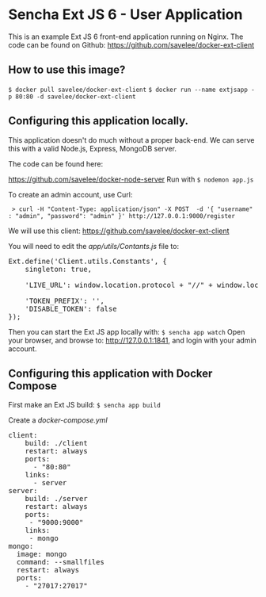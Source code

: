 # Sencha Ext JS 6 - User Application

This is an example Ext JS 6 front-end application running on Nginx.
The code can be found on Github: https://github.com/savelee/docker-ext-client

## How to use this image?

`$ docker pull savelee/docker-ext-client`
`$ docker run --name extjsapp -p 80:80 -d savelee/docker-ext-client`

## Configuring this application locally.

This application doesn't do much without a proper back-end.
We can serve this with a valid Node.js, Express, MongoDB server.

The code can be found here:

https://github.com/savelee/docker-node-server
Run with `$ nodemon app.js`

To create an admin account, use Curl:

` > curl -H "Content-Type: application/json" -X POST  -d '{ "username" : "admin", "password": "admin" }' http://127.0.0.1:9000/register`

We will use this client:
https://github.com/savelee/docker-ext-client

You will need to edit the *app/utils/Contants.js* file to:
<pre>
Ext.define('Client.utils.Constants', {
    singleton: true,

    'LIVE_URL': window.location.protocol + "//" + window.location.host + ':9000',

    'TOKEN_PREFIX': '',
    'DISABLE_TOKEN': false
});
</pre>

Then you can start the Ext JS app locally with:
`$ sencha app watch`
Open your browser, and browse to: http://127.0.0.1:1841, and login with your admin account.

## Configuring this application with Docker Compose

First make an Ext JS build:
`$ sencha app build`

Create a *docker-compose.yml*

<pre>
client:
    build: ./client
    restart: always
    ports:
      - "80:80"
    links:
      - server
server:
    build: ./server
    restart: always
    ports:
     - "9000:9000"
    links:
     - mongo
mongo:
  image: mongo
  command: --smallfiles
  restart: always
  ports:
    - "27017:27017"
</pre>

